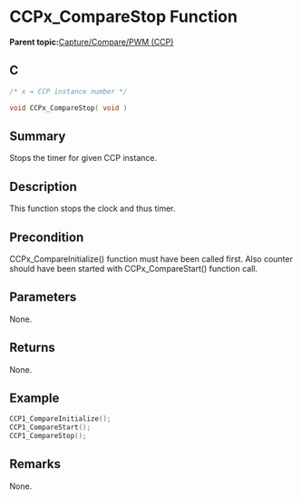 # CCPx\_CompareStop Function

**Parent topic:**[Capture/Compare/PWM \(CCP\)](GUID-615BEA57-7216-4351-87D8-94C8B0BF6E7D.md)

## C

```c
/* x = CCP instance number */

void CCPx_CompareStop( void )
```

## Summary

Stops the timer for given CCP instance.

## Description

This function stops the clock and thus timer.

## Precondition

CCPx\_CompareInitialize\(\) function must have been called first. Also counter should have been started with CCPx\_CompareStart\(\) function call.

## Parameters

None.

## Returns

None.

## Example

```c
CCP1_CompareInitialize();
CCP1_CompareStart();
CCP1_CompareStop();
```

## Remarks

None.

